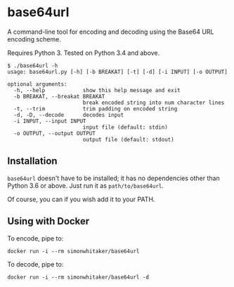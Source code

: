 # base64url

A command-line tool for encoding and decoding using the Base64 URL encoding
scheme.

Requires Python 3. Tested on Python 3.4 and above.

```
$ ./base64url -h
usage: base64url.py [-h] [-b BREAKAT] [-t] [-d] [-i INPUT] [-o OUTPUT]

optional arguments:
  -h, --help            show this help message and exit
  -b BREAKAT, --breakat BREAKAT
                        break encoded string into num character lines
  -t, --trim            trim padding on encoded string
  -d, -D, --decode      decodes input
  -i INPUT, --input INPUT
                        input file (default: stdin)
  -o OUTPUT, --output OUTPUT
                        output file (default: stdout)
```

## Installation

`base64url` doesn't have to be installed; it has no dependencies other than
Python 3.6 or above. Just run it as `path/to/base64url`.

Of course, you can if you wish add it to your PATH.

## Using with Docker

To encode, pipe to:

```
docker run -i --rm simonwhitaker/base64url
```

To decode, pipe to:

```
docker run -i --rm simonwhitaker/base64url -d
```

